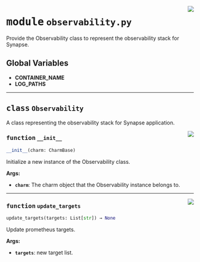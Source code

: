 <!-- markdownlint-disable -->

<a href="../src/observability.py#L0"><img align="right" style="float:right;" src="https://img.shields.io/badge/-source-cccccc?style=flat-square"></a>

# <kbd>module</kbd> `observability.py`
Provide the Observability class to represent the observability stack for Synapse. 

**Global Variables**
---------------
- **CONTAINER_NAME**
- **LOG_PATHS**


---

## <kbd>class</kbd> `Observability`
A class representing the observability stack for Synapse application. 

<a href="../src/observability.py#L22"><img align="right" style="float:right;" src="https://img.shields.io/badge/-source-cccccc?style=flat-square"></a>

### <kbd>function</kbd> `__init__`

```python
__init__(charm: CharmBase)
```

Initialize a new instance of the Observability class. 



**Args:**
 
 - <b>`charm`</b>:  The charm object that the Observability instance belongs to. 




---

<a href="../src/observability.py#L50"><img align="right" style="float:right;" src="https://img.shields.io/badge/-source-cccccc?style=flat-square"></a>

### <kbd>function</kbd> `update_targets`

```python
update_targets(targets: List[str]) → None
```

Update prometheus targets. 



**Args:**
 
 - <b>`targets`</b>:  new target list. 


